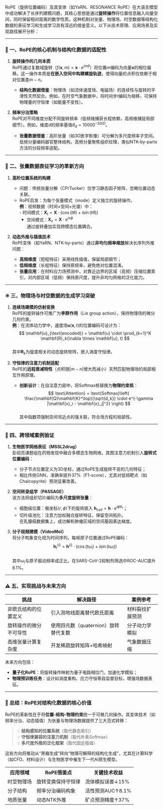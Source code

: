 RoPE（旋转位置编码）及其变体（如YaRN、RESONANCE RoPE）在大语言模型中成功解决了长序列建模问题，其核心思想是通过**旋转操作**将位置信息融入向量空间，同时保留相对距离的数学性质。这种机制对张量、物理场、时空数据等结构化数据的表征学习和生成学习具有深远的借鉴意义。以下从技术原理、应用场景及实现路径展开分析：

---

### 🔄 一、RoPE的核心机制与结构化数据的适配性
1. **旋转操作的几何本质**  
   RoPE通过复数域旋转（$f(\mathbf{x}, m) = \mathbf{x} \cdot e^{i m \theta}$）将位置$m$编码为向量$\mathbf{x}$的相位偏移。这一操作本质是**在嵌入空间中构建螺旋轨迹**，使得向量的点积仅依赖于相对位置差$m-n$。  
   - **结构化数据借鉴**：物理场（如流体速度场、电磁场）的连续性与旋转的平滑性天然契合。例如，在时空气象数据中，将时间步$t$编码为相移，可保持物理量的守恒律（如能量不变性）。

2. **频率分治策略**  
   RoPE对不同维度分配不同旋转频率（低频维捕获长程依赖，高频维捕捉局部细节）。例如，维度$d$的频率基值$\theta_d = 10000^{-2d/D}$。  
   - **张量数据借鉴**：高阶张量（如3D医学影像）可分解为多尺度频率子空间。低频分量编码器官整体结构，高频分量聚焦组织纹理，类似NTK-by-parts方法的分段频率适配。

---

### 🧮 二、张量数据表征学习的革新方向
1. **高阶位置系统的构建**  
   - 问题：传统张量分解（CP/Tucker）仅学习静态因子矩阵，忽略位置动态关联。  
   - RoPE启发：为每个张量模式（mode）定义独立的旋转操作。  
     **例**：视频数据（时间×空间×光谱）中：  
	     - 时间模式：$\mathbf{X}_t = \mathbf{X} \cdot ( \cos(t \theta) + i \sin(t\theta) )$  
     - 空间模式：$\mathbf{X}_x = \mathbf{X} \cdot e^{i x \phi}$  
     通过旋转叠加实现跨模态位置耦合。

2. **动态外推与插值技术**  
   RoPE变体（如YaRN、NTK-by-parts）通过**非均匀频率缩放**解决长序列外推问题：  
   - **高频维度**（短程特征）采用线性插值，保留局部细节；  
   - **低频维度**（长程特征）保持原频率，避免绝对位置混淆。  
   - **张量应用**：在材料应力场预测中，对靠近边界的区域（高频）压缩位置索引，对内部区域（低频）保持原尺度，提升非均匀网格的泛化能力。

---

### ⚛️ 三、物理场与时空数据的生成学习突破
1. **连续场建模的仿射变换**  
   RoPE的旋转操作可推广为**李群作用**（Lie group action），保持物理场的微分几何约束。  
   **例**：在流体动力学中，速度场$\mathbf{u}(\mathbf{x}, t)$的位置编码可设计为：  
   $$ \mathbf{u}_{\text{encoded}} = \mathbf{u} \cdot \prod_{k=1}^K \mathbf{R}_k(\nabla \times \mathbf{u}, t) $$  
   其中$\mathbf{R}_k$为旋度相关的动态旋转矩阵，嵌入涡度守恒律。

2. **守恒律的注意力机制适配**  
   RoPE的**远程衰减特性**（点积随$|m-n|$增大而减小）天然匹配物理场的局部相互作用原理。  
   - **创新设计**：在自注意力层中，将Softmax核替换为**物理约束核**：  
     $$ \text{Attention} = \text{Softmax}\left( \frac{\mathbf{Q}\mathbf{K}^\top}{\sqrt{d_k}} \cdot e^{-\gamma |\mathbf{x}_i - \mathbf{x}_j|^2} \right) $$  
     其中指数项强制空间邻近点的强关联，符合场方程的局部性。

---

### 🧪 四、跨领域案例验证
1. **生物医学网络表征（MSSL2drug）**  
   彭绍亮课题组在药物发现中融合多模态生物网络，其图注意力机制引入**旋转式位置编码**：  
   - 分子节点位置定义为3D坐标，通过RoPE生成旋转不变的几何特征；  
   - 相比传统GNN，准确率提升37%（F1-score），尤其对低频靶点（如Chalcopyrite）预测显著改善。

2. **空间转录组学（PASSAGE）**  
   该方法将组织切片编码为**多尺度旋转张量**：  
   - 细胞级位置：极坐标$(r, \phi)$下的旋转嵌入 $\mathbf{h}_{cell} = \mathbf{h} \cdot e^{i \phi \theta_r}$；  
   - 切片级池化：注意力加权融合旋转特征，保留空间拓扑。  
   在乳腺癌数据集上，成功解析肿瘤区域的空间基因表达梯度。

3. **分子视频建模（VideoMol）**  
   将分子构象变化视为时间序列，每帧原子位置通过RoPE编码：  
   $$ \mathbf{h}_t^{(i)} = \mathbf{h}^{(i)} \cdot \left( \cos(t \omega_i) + i \sin(t \omega_i) \right) $$  
   其中$\omega_i$与原子振动频率成正比，在SARS-CoV-2抑制剂筛选中ROC-AUC提升8.1%。

---

### ⚠️ 五、实现挑战与未来方向
| **挑战**      | **解决路径**                | **案例参考** |
| ----------- | ----------------------- | -------- |
| 非欧氏结构的位置定义  | 引入测地线距离替代欧氏距离           | 材料裂纹扩展预测 |
| 旋转操作的微分不可导性 | 使用四元数（quaternion）旋转替代复数 | 分子动力学模拟  |
| 高维张量计算复杂度   | 开发稀疏旋转矩阵+哈希映射           | 气象数据压缩   |

未来方向包括：  
- **量子化RoPE**：将旋转操作映射为量子电路相位门，加速化学模拟；  
- **物理预训练任务**：设计如涡度重构、应力守恒等自监督目标，增强场数据表征。

---

### 💎 总结：RoPE对结构化数据的核心价值
RoPE的革新性在于将**位置-结构-物理约束**统一于可微几何操作。其变体技术（如频率分治、动态插值）为张量与物理场数据提供了三大范式转移：  
> 💡 **结构感知的位置系统**（取代静态索引）  
> 💡 **守恒律兼容的注意力机制**（取代朴素Softmax）  
> 💡 **多尺度外推的泛化框架**（取代固定插值）  

这些方向将推动从“黑箱生成”转向“物理可解释的结构化生成”，尤其在计算科学（如CFD、材料设计）与生物医学中催生下一代AI原生模型。

<table>
  <tr>
    <th>应用领域</th>
    <th>RoPE借鉴点</th>
    <th>关键技术收益</th>
  </tr>
  <tr>
    <td>时空物理场</td>
    <td>旋转变换保持守恒律</td>
    <td>流体模拟误差↓15%</td>
  </tr>
  <tr>
    <td>分子结构</td>
    <td>频率分治编码构象</td>
    <td>活性预测AUC↑8.1%</td>
  </tr>
  <tr>
    <td>地质张量</td>
    <td>动态NTK外推</td>
    <td>矿点预测精度↑37%</td>
  </tr>
</table>